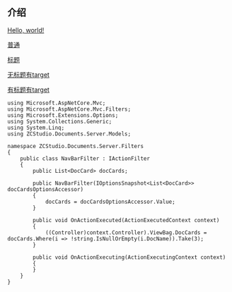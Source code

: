 ## 介绍

<a href="http://example.com/" target="_blank">Hello, world!</a>

[普通](https://github.com/zackability/ZCStudio.Documents.Server)

[标题](https://github.com/zackability/ZCStudio.Documents.Server "转到代码")

[无标题有target](https://github.com/zackability/ZCStudio.Documents.Server "|_blank")

[有标题有target](https://github.com/zackability/ZCStudio.Documents.Server "转到代码|_blank")

	using Microsoft.AspNetCore.Mvc;
	using Microsoft.AspNetCore.Mvc.Filters;
	using Microsoft.Extensions.Options;
	using System.Collections.Generic;
	using System.Linq;
	using ZCStudio.Documents.Server.Models;
	
	namespace ZCStudio.Documents.Server.Filters
	{
	    public class NavBarFilter : IActionFilter
	    {
	        public List<DocCard> docCards;
	
	        public NavBarFilter(IOptionsSnapshot<List<DocCard>> docCardsOptionsAccessor)
	        {
	            docCards = docCardsOptionsAccessor.Value;
	        }
	
	        public void OnActionExecuted(ActionExecutedContext context)
	        {
	            ((Controller)context.Controller).ViewBag.DocCards = docCards.Where(i => !string.IsNullOrEmpty(i.DocName)).Take(3);
	        }
	
	        public void OnActionExecuting(ActionExecutingContext context)
	        {
	        }
	    }
	}
